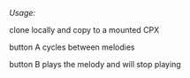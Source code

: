 _Usage:_

clone locally and copy to a mounted CPX

button A cycles between melodies

button B plays the melody and will stop playing
